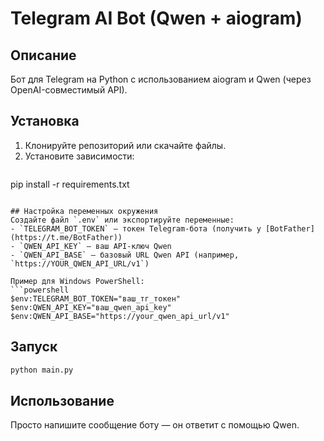 # Telegram AI Bot (Qwen + aiogram)

## Описание
Бот для Telegram на Python с использованием aiogram и Qwen (через OpenAI-совместимый API).

## Установка
1. Клонируйте репозиторий или скачайте файлы.
2. Установите зависимости:
   ```bash
pip install -r requirements.txt
```

## Настройка переменных окружения
Создайте файл `.env` или экспортируйте переменные:
- `TELEGRAM_BOT_TOKEN` — токен Telegram-бота (получить у [BotFather](https://t.me/BotFather))
- `QWEN_API_KEY` — ваш API-ключ Qwen
- `QWEN_API_BASE` — базовый URL Qwen API (например, `https://YOUR_QWEN_API_URL/v1`)

Пример для Windows PowerShell:
```powershell
$env:TELEGRAM_BOT_TOKEN="ваш_тг_токен"
$env:QWEN_API_KEY="ваш_qwen_api_key"
$env:QWEN_API_BASE="https://your_qwen_api_url/v1"
```

## Запуск
```bash
python main.py
```

## Использование
Просто напишите сообщение боту — он ответит с помощью Qwen.
